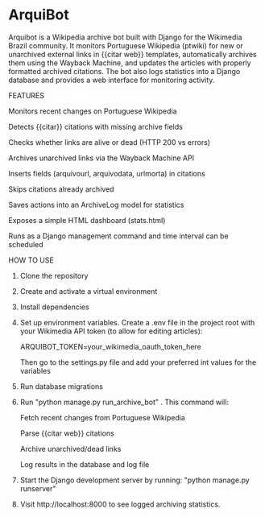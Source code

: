 # ArquiBot

Arquibot is a Wikipedia archive bot built with Django for the Wikimedia Brazil community.
It monitors Portuguese Wikipedia (ptwiki) for new or unarchived external links in {{citar web}} templates, automatically archives them using the Wayback Machine, and updates the articles with properly formatted archived citations. The bot also logs statistics into a Django database and provides a web interface for monitoring activity.

FEATURES

Monitors recent changes on Portuguese Wikipedia

Detects {{citar}} citations with missing archive fields

Checks whether links are alive or dead (HTTP 200 vs errors)

Archives unarchived links via the Wayback Machine API

Inserts fields (arquivourl, arquivodata, urlmorta) in citations

Skips citations already archived

Saves actions into an ArchiveLog model for statistics

Exposes a simple HTML dashboard (stats.html)

Runs as a Django management command and time interval can be scheduled

HOW TO USE

1. Clone the repository

2. Create and activate a virtual environment

3. Install dependencies

4. Set up environment variables. Create a .env file in the project root with your Wikimedia API token (to allow for editing articles):

    ARQUIBOT_TOKEN=your_wikimedia_oauth_token_here

    Then go to the settings.py file and add your preferred int values for the variables

5. Run database migrations

6. Run "python manage.py run_archive_bot" . This command will:

   Fetch recent changes from Portuguese Wikipedia

   Parse {{citar web}} citations

   Archive unarchived/dead links

   Log results in the database and log file

7. Start the Django development server by running: "python manage.py runserver"

8. Visit http://localhost:8000 to see logged archiving statistics.
